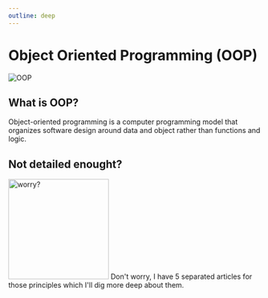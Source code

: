 ```yaml
---
outline: deep
---
```


# Object Oriented Programming (OOP)

<img src="//assets/oop/oop-hero.png" alt="OOP">


## What is OOP?
Object-oriented programming is a computer programming model that organizes software design around data and object rather than functions and logic.


## Not detailed enought?
<img src="//assets/solid/pepe-worry.jpg" width="200" alt="worry?">
Don't worry, I have 5 separated articles for those principles which I'll dig more deep about them.